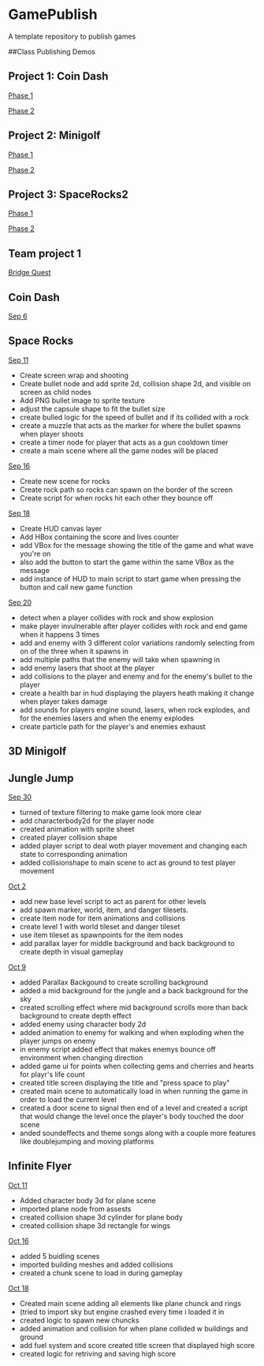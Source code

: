 # GamePublish
A template repository to publish games

##Class Publishing Demos

## Project 1: Coin Dash
  
  [Phase 1](CoinDash/CoinDashUpdate/index.html)
  
  [Phase 2](CoinDash2/CoinDash2Update/index.html)

## Project 2: Minigolf

[Phase 1](Minigolf/index.html)

[Phase 2]([Minigolf2/Update1/index.html](https://wcu-cs-cooperlab.github.io/demo-games-Makbark/Minigolf2/Update1/index.html))

## Project 3: SpaceRocks2

[Phase 1](SpaceRocksPhase1/index.html)

[Phase 2](SpaceRocks2/Update1/index.html)

## Team project 1
[Bridge Quest](TeamProject1/update1/index.html)



## Coin Dash

[Sep 6](WCU-CS-CooperLab/csc476f24-demo-games-GamePublish:main)


## Space Rocks

[Sep 11](demo-games-Makbark/SpaceRocksSep11/)
-  Create screen wrap and shooting
-  Create bullet node and add sprite 2d, collision shape 2d, and visible on screen as child nodes
-  Add PNG bullet image to sprite texture 
- adjust the capsule shape to fit the bullet size
- create bulled logic for the speed of bullet and if its collided with a rock
- create a muzzle that acts as the marker for where the bullet spawns when player shoots
- create a timer node for player that acts as a gun cooldown timer
- create a main scene where all the game nodes will be placed

[Sep 16](SpaceRocksSep16)
-  Create new scene for rocks
-  Create rock path so rocks can spawn on the border of the screen
-  Create script for when rocks hit each other they bounce off


[Sep 18](SpaceRocksSep18)
-  Create HUD canvas layer
-  Add HBox containing the score and lives counter
-  add VBox for the message showing the title of the game and what wave you're on
-  also add the button to start the game within the same VBox as the message
-  add instance of HUD to main script to start game when pressing the button and call new game function

[Sep 20](SpaceRocksSep20/index.html)
- detect when a player collides with rock and show explosion
- make player invulnerable after player collides with rock and end game when it happens 3 times
- add and enemy with 3 different color variations randomly selecting from on of the three when it spawns in
- add multiple paths that the enemy will take when spawning in
- add enemy lasers that shoot at the player
- add collisions to the player and enemy and for the enemy's bullet to the player
- create a health bar in hud displaying the players heath making it change when player takes damage
- add sounds for players engine sound, lasers, when rock explodes, and for the enemies lasers and when the enemy explodes
- create particle path for the player's and enemies exhaust


## 3D Minigolf


## Jungle Jump

[Sep 30](JungleJumpSep30/index.html)
- turned of texture filtering to make game look more clear
- add characterbody2d for the player node
- created animation with sprite sheet
- created player collision shape
- added player script to deal woth player movement and changing each state to corresponding animation
- added collisionshape to main scene to act as ground to test player movement 

[Oct 2](JunlgeJumpOct2/index.html)
- add new base level script to act as parent for other levels
- add spawn marker, world, item, and danger tilesets.
- create item node for item animations and collisions
- create level 1 with world tileset and danger tileset
- use item tileset as spawnpoints for the item nodes
- add parallax layer for middle background and back background to create depth in visual gameplay

[Oct 9](JungleJumpOct11/index.html)
- added Parallax Backgound to create scrolling background
- added a mid background for the jungle and a back background for the sky
- created scrolling effect where mid background scrolls more than back background to create depth effect
- added enemy using character body 2d
- added animation to enemy for walking and when exploding when the player jumps on enemy
- in enemy script added effect that makes enemys bounce off environment when changing direction
- added game ui for points when collecting gems and cherries and hearts for playr's life count
- created title screen displaying the title and "press space to play"
- created main scene to automatically load in when running the game in order to load the current level
- created a door scene to signal then end of a level and created a script that would change the level once the player's body touched the door scene
- anded soundeffects and theme songs along with a couple more features like doublejumping and moving platforms

## Infinite Flyer 

[Oct 11](InfiniteFlyerOct11/index.html)
- Added character body 3d for plane scene
- imported plane node from assests
- created collision shape 3d cylinder for plane body
- created collision shape 3d rectangle for wings

[Oct 16](InfiniteFlyerOct11/index.html)
- added 5 buidling scenes
- imported building meshes and added collisions
- created a chunk scene to load in during gameplay

[Oct 18](infiniteflyerOct18/index.html)
-  Created main scene adding all elements like plane chunck and rings
-  (tried to import sky but engine crashed every time i loaded it in
-  created logic to spawn new chuncks
-  added animation and collision for when plane collided w buildings and ground
-  add fuel system and score created title screen that displayed high score
-  created logic for retriving and saving high score 
  



